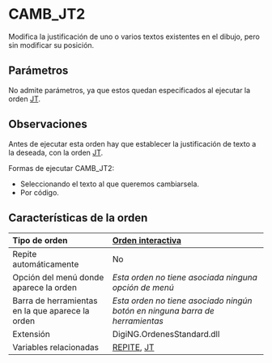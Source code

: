 # CAMB\_JT2

Modifica la justificación de uno o varios textos existentes en el dibujo, pero sin modificar su posición.

## Parámetros

No admite parámetros, ya que estos quedan especificados al ejecutar la orden [JT](/digi3d-net/referencia/ventana-de-dibujo/ordenes/c/REPITE.html).

## Observaciones

Antes de ejecutar esta orden hay que establecer la justificación de texto a la deseada, con la orden [JT](/digi3d-net/referencia/ventana-de-dibujo/ordenes/c/JT.html).

Formas de ejecutar CAMB\_JT2:

* Seleccionando el texto al que queremos cambiarsela.
* Por código.

## Características de la orden

| Tipo de orden | [Orden interactiva](camb-jt2.md) |
| :--- | :--- |
| Repite automáticamente | No |
| Opción del menú donde aparece la orden | _Esta orden no tiene asociada ninguna opción de menú_ |
| Barra de herramientas en la que aparece la orden | _Esta orden no tiene asociado ningún botón en ninguna barra de herramientas_ |
| Extensión | DigiNG.OrdenesStandard.dll |
| Variables relacionadas | [REPITE](/digi3d-net/referencia/ventana-de-dibujo/ordenes/c/REPITE.html), [JT](/digi3d-net/referencia/ventana-de-dibujo/ordenes/c/JT.html) |

